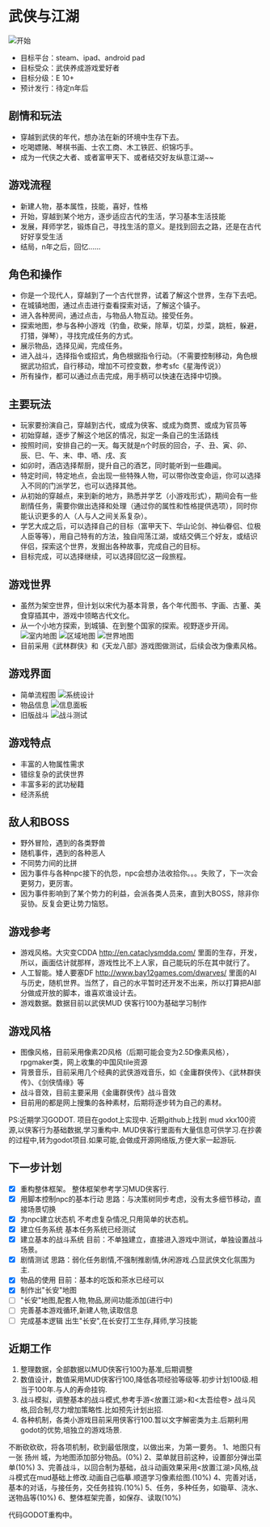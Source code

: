 ﻿# 武侠与江湖
![开始](doc/20181124133950.png)


* 目标平台：steam、ipad、android pad
* 目标受众：武侠养成游戏爱好者
* 目标分级：E 10+
* 预计发行：待定n年后

## 剧情和玩法
* 穿越到武侠的年代，想办法在新的环境中生存下去。
* 吃喝嫖赌、琴棋书画、士农工商、木工铁匠、织锦巧手。
* 成为一代侠之大者、或者富甲天下、或者结交好友纵意江湖~~


## 游戏流程
* 新建人物，基本属性，技能，喜好，性格
* 开始，穿越到某个地方，逐步适应古代的生活，学习基本生活技能
* 发展，拜师学艺，锻炼自己，寻找生活的意义。是找到回去之路，还是在古代好好享受生活
* 结局，n年之后，回忆......

## 角色和操作
* 你是一个现代人，穿越到了一个古代世界，试着了解这个世界，生存下去吧。
* 在城镇地图，通过点击进行查看探索对话，了解这个镇子。
* 进入各种房间，通过点击，与物品人物互动。接受任务。
* 探索地图，参与各种小游戏（钓鱼，砍柴，除草，切菜，炒菜，跳桩，躲避，打猎，弹琴），寻找完成任务的方式。
* 展示物品，选择见闻，完成任务。
* 进入战斗，选择指令或招式，角色根据指令行动。（不需要控制移动，角色根据武功招式，自行移动，增加不可控变数，参考sfc《星海传说》）
* 所有操作，都可以通过点击完成，用手柄可以快速在选择中切换。

## 主要玩法
* 玩家要扮演自己，穿越到古代，或成为侠客、或成为商贾、或成为官员等
* 初始穿越，逐步了解这个地区的情况，拟定一条自己的生活路线
* 按照时间，安排自己的一天。每天就是n个时辰的回合，子、丑、寅、卯、辰、巳、午、末、申、唒、戌、亥
* 如卯时，酒店选择帮厨，提升自己的酒艺，同时能听到一些趣闻。
* 特定时间，特定地点，会出现一些特殊人物，可以带你改变命运，你可以选择入不同的门派学艺，也可以选择其他。
* 从初始的穿越点，来到新的地方，熟悉并学艺（小游戏形式），期间会有一些剧情任务，需要你做出选择和处理（通过你的属性和性格提供选项），同时你能认识更多的人（人与人之间关系复杂）。
* 学艺大成之后，可以选择自己的目标（富甲天下、华山论剑、神仙眷侣、位极人臣等等），用自己特有的方法，独自闯荡江湖，或结交俩三个好友，或结识伴侣，探索这个世界，发掘出各种故事，完成自己的目标。
* 目标完成，可以选择继续，可以选择回忆这一段旅程。

## 游戏世界
* 虽然为架空世界，但计划以宋代为基本背景，各个年代图书、字画、古董、美食穿插其中，游戏中领略古代文化。
* 从一个小地方探索，到城镇、在到整个国家的探索。视野逐步开阔。
![室内地图](doc/20181124133535.png)
![区域地图](doc/20181124133230.png)
![世界地图](doc/20181124133017.png)
* 目前采用《武林群侠》和《天龙八部》游戏图做测试，后续会改为像素风格。

## 游戏界面
* 简单流程图
![系统设计](doc/20181013-0.png)
* 物品信息
![信息面板](doc/20181013.png)
* 旧版战斗
![战斗测试](doc/20180308.png)

## 游戏特点
* 丰富的人物属性需求
* 错综复杂的武侠世界
* 丰富多彩的武功秘籍
* 经济系统

## 敌人和BOSS
* 野外冒险，遇到的各类野兽
* 随机事件，遇到的各种恶人
* 不同势力间的比拼
* 因为事件与各种npc接下的仇怨，npc会想办法收拾你。。。失败了，下一次会更努力，更厉害。
* 因为事件影响到了某个势力的利益，会派各类人员来，直到大BOSS，除非你妥协。反复会更让势力恼怒。

## 游戏参考
* 游戏风格。大灾变CDDA http://en.cataclysmdda.com/ 里面的生存，开发，所以，画面估计就那样，游戏性比不上人家，自己能玩的乐在其中就行了。
* 人工智能。矮人要塞DF http://www.bay12games.com/dwarves/ 里面的AI与历史，随机世界。当然了，自己的水平暂时还开发不出来，所以打算把AI部分做成开放的脚本，谁喜欢谁设计去。
* 游戏数据。数据目前以武侠MUD 侠客行100为基础学习制作

## 游戏风格
* 图像风格，目前采用像素2D风格（后期可能会变为2.5D像素风格），rpgmaker类，网上收集的中国风tile资源
* 背景音乐，目前采用几个经典的武侠游戏音乐，如《金庸群侠传》、《武林群侠传》、《剑侠情缘》等
* 战斗音效，目前主要采用《金庸群侠传》战斗音效
* 目前用的都是网上搜集的各种素材，后期将逐步转为自己的素材。

PS:近期学习GODOT. 项目在godot上实现中. 近期github上找到 mud xkx100资源,以侠客行为基础数据,学习重构中. MUD侠客行里面有大量信息可供学习.在抄袭的过程中,转为godot项目.如果可能,会做成开源网络版,方便大家一起游玩.

## 下一步计划
- [x] 重构整体框架。 整体框架参考学习MUD侠客行.
- [X] 用脚本控制npc的基本行动 思路：与决策树同步考虑，没有太多细节移动，直接场景切换
- [X] 为npc建立状态机   不考虑复杂情况,只用简单的状态机。
- [x] 建立任务系统      基本任务系统已经测试
- [X] 建立基本的战斗系统     目前：不单独建立，直接进入游戏中测试，单独设置战斗场景。
- [x] 剧情测试          思路：弱化任务剧情,不强制推剧情,休闲游戏.凸显武侠文化氛围为主.
- [X] 物品的使用     目前：基本的吃饭和茶水已经可以
- [x] 制作出"长安"地图
- [ ] "长安"地图,配套人物,物品,房间功能添加(进行中)
- [ ] 完善基本游戏循环,新建人物,读取信息
- [ ] 完成基本逻辑 出生"长安",在长安打工生存,拜师,学习技能

## 近期工作
1. 整理数据，全部数据以MUD侠客行100为基准,后期调整
2. 数值设计，数值采用MUD侠客行100,降低各项经验等级等.初步计划100级.相当于100年.与人的寿命挂钩.
3. 战斗模拟，调整基本的战斗模式,参考手游<放置江湖>和<太吾绘卷> 战斗风格,回合制,尽力增加策略性.比如预先计划出招.
4. 各种机制，各类小游戏目前采用侠客行100.暂以文字解密类为主.后期利用godot的优势,培独立的游戏场景.


不断砍砍砍，将各项机制，砍到最低限度，以做出来，为第一要务。
1、地图只有一张 扬州 城，为地图添加部分物品。(0%)
2、菜单就目前这种，设置部分弹出菜单(10%)
3、完善战斗，以回合制为基础，战斗动画效果采用<放置江湖>风格,战斗模式在mud基础上修改.动画自己临摹.顺道学习像素绘图.(10%)
4、完善对话，基本的对话，与接任务，交任务挂钩.(10%)
5、任务，多种任务，如锄草、浇水、送物品等(10%)
6、整体框架完善，如保存、读取(10%)

代码GODOT重构中。
